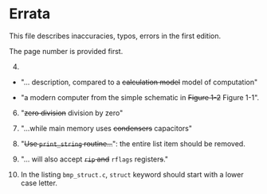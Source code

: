 # Errata

This file describes inaccuracies, typos, errors in the first edition.

The page number is provided first.

4. 
* "... description, compared to a ~~calculation model~~ model of computation"

* "a modern computer from the simple schematic in ~~Figure 1-2~~ Figure 1-1".

6. "~~zero division~~ division by zero"

8. "...while main memory uses ~~condensers~~ capacitors"
57.  "~~Use `print_string` routine...~~": the entire list item should be removed.

67. "... will also accept ~~`rip` and~~ `rflags` register~~s~~."

257. In the listing `bmp_struct.c`, `struct` keyword should start with a lower case letter.
